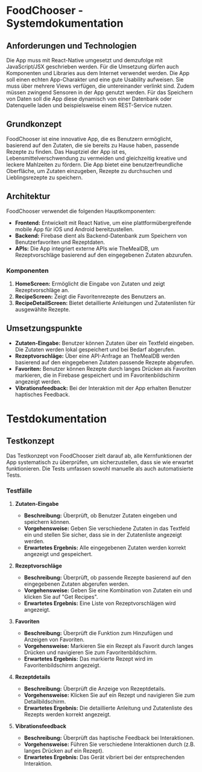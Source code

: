 # FoodChooser - Systemdokumentation

## Anforderungen und Technologien
Die App muss mit React-Native umgesetzt und demzufolge mit JavaScript/JSX geschrieben werden. Für die Umsetzung dürfen auch Komponenten und Libraries aus dem Internet verwendet werden.
Die App soll einen echten App-Charakter und eine gute Usability aufweisen. Sie muss über mehrere Views verfügen, die untereinander verlinkt sind. Zudem müssen zwingend Sensoren in der App genutzt werden.
Für das Speichern von Daten soll die App diese dynamisch von einer Datenbank oder Datenquelle laden und beispielsweise einem REST-Service nutzen.

## Grundkonzept
FoodChooser ist eine innovative App, die es Benutzern ermöglicht, basierend auf den Zutaten, die sie bereits zu Hause haben, passende Rezepte zu finden. Das Hauptziel der App ist es, Lebensmittelverschwendung zu vermeiden und gleichzeitig kreative und leckere Mahlzeiten zu fördern. Die App bietet eine benutzerfreundliche Oberfläche, um Zutaten einzugeben, Rezepte zu durchsuchen und Lieblingsrezepte zu speichern.

## Architektur
FoodChooser verwendet die folgenden Hauptkomponenten:
- **Frontend:** Entwickelt mit React Native, um eine plattformübergreifende mobile App für iOS und Android bereitzustellen.
- **Backend:** Firebase dient als Backend-Datenbank zum Speichern von Benutzerfavoriten und Rezeptdaten.
- **APIs:** Die App integriert externe APIs wie TheMealDB, um Rezeptvorschläge basierend auf den eingegebenen Zutaten abzurufen.

### Komponenten
1. **HomeScreen:** Ermöglicht die Eingabe von Zutaten und zeigt Rezeptvorschläge an.
2. **RecipeScreen:** Zeigt die Favoritenrezepte des Benutzers an.
3. **RecipeDetailScreen:** Bietet detaillierte Anleitungen und Zutatenlisten für ausgewählte Rezepte.

## Umsetzungspunkte
- **Zutaten-Eingabe:** Benutzer können Zutaten über ein Textfeld eingeben. Die Zutaten werden lokal gespeichert und bei Bedarf abgerufen.
- **Rezeptvorschläge:** Über eine API-Anfrage an TheMealDB werden basierend auf den eingegebenen Zutaten passende Rezepte abgerufen.
- **Favoriten:** Benutzer können Rezepte durch langes Drücken als Favoriten markieren, die in Firebase gespeichert und im Favoritenbildschirm angezeigt werden.
- **Vibrationsfeedback:** Bei der Interaktion mit der App erhalten Benutzer haptisches Feedback.

# Testdokumentation

## Testkonzept
Das Testkonzept von FoodChooser zielt darauf ab, alle Kernfunktionen der App systematisch zu überprüfen, um sicherzustellen, dass sie wie erwartet funktionieren. Die Tests umfassen sowohl manuelle als auch automatisierte Tests.

### Testfälle
1. **Zutaten-Eingabe**
    - **Beschreibung:** Überprüft, ob Benutzer Zutaten eingeben und speichern können.
    - **Vorgehensweise:** Geben Sie verschiedene Zutaten in das Textfeld ein und stellen Sie sicher, dass sie in der Zutatenliste angezeigt werden.
    - **Erwartetes Ergebnis:** Alle eingegebenen Zutaten werden korrekt angezeigt und gespeichert.

2. **Rezeptvorschläge**
    - **Beschreibung:** Überprüft, ob passende Rezepte basierend auf den eingegebenen Zutaten abgerufen werden.
    - **Vorgehensweise:** Geben Sie eine Kombination von Zutaten ein und klicken Sie auf "Get Recipes".
    - **Erwartetes Ergebnis:** Eine Liste von Rezeptvorschlägen wird angezeigt.

3. **Favoriten**
    - **Beschreibung:** Überprüft die Funktion zum Hinzufügen und Anzeigen von Favoriten.
    - **Vorgehensweise:** Markieren Sie ein Rezept als Favorit durch langes Drücken und navigieren Sie zum Favoritenbildschirm.
    - **Erwartetes Ergebnis:** Das markierte Rezept wird im Favoritenbildschirm angezeigt.

4. **Rezeptdetails**
    - **Beschreibung:** Überprüft die Anzeige von Rezeptdetails.
    - **Vorgehensweise:** Klicken Sie auf ein Rezept und navigieren Sie zum Detailbildschirm.
    - **Erwartetes Ergebnis:** Die detaillierte Anleitung und Zutatenliste des Rezepts werden korrekt angezeigt.

5. **Vibrationsfeedback**
    - **Beschreibung:** Überprüft das haptische Feedback bei Interaktionen.
    - **Vorgehensweise:** Führen Sie verschiedene Interaktionen durch (z.B. langes Drücken auf ein Rezept).
    - **Erwartetes Ergebnis:** Das Gerät vibriert bei der entsprechenden Interaktion.